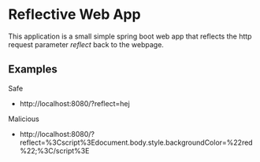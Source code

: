 # Reflective Web App
This application is a small simple spring boot web app that reflects the http request parameter *reflect* back to the webpage.

## Examples
Safe
* http://localhost:8080/?reflect=hej

Malicious
* http://localhost:8080/?reflect=%3Cscript%3Edocument.body.style.backgroundColor=%22red%22;%3C/script%3E

